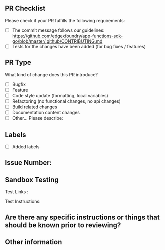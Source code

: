 ## PR Checklist
Please check if your PR fulfills the following requirements:

- [ ] The commit message follows our guidelines: https://github.com/edgexfoundry/app-functions-sdk-go/blob/master/.github/CONTRIBUTING.md
- [ ] Tests for the changes have been added (for bug fixes / features)

## PR Type
What kind of change does this PR introduce?
<!-- Please check the one that applies to this PR using "x". -->

- [ ] Bugfix
- [ ] Feature
- [ ] Code style update (formatting, local variables)
- [ ] Refactoring (no functional changes, no api changes)
- [ ] Build related changes
- [ ] Documentation content changes
- [ ] Other... Please describe:

## Labels
- [ ] Added labels

## Issue Number:

## Sandbox Testing
Test Links :

Test Instructions:

## Are there any specific instructions or things that should be known prior to reviewing?

## Other information
